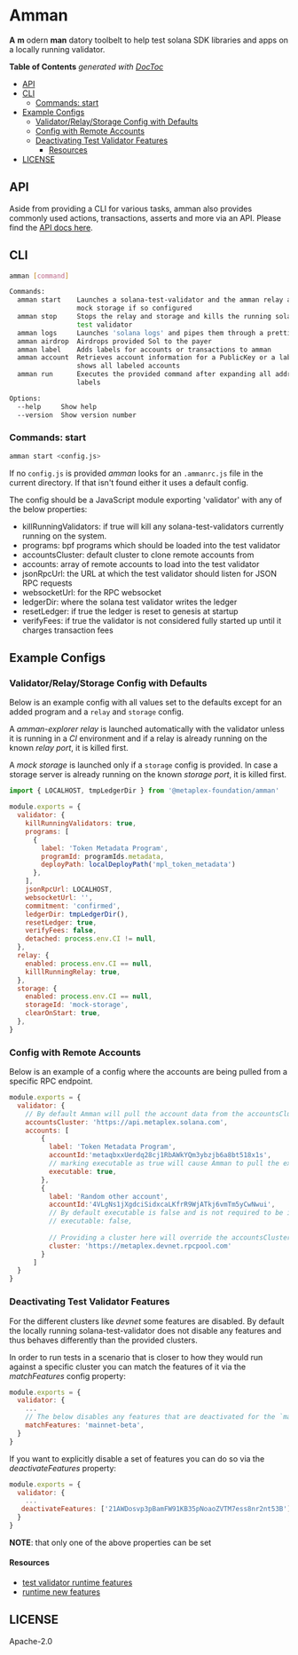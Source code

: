 # Amman

**A** **m** odern **man** datory toolbelt to help test solana SDK libraries and apps on a locally
running validator.

<!-- START doctoc generated TOC please keep comment here to allow auto update -->
<!-- DON'T EDIT THIS SECTION, INSTEAD RE-RUN doctoc TO UPDATE -->
**Table of Contents**  *generated with [DocToc](https://github.com/thlorenz/doctoc)*

- [API](#api)
- [CLI](#cli)
  - [Commands: start](#commands-start)
- [Example Configs](#example-configs)
  - [Validator/Relay/Storage Config with Defaults](#validatorrelaystorage-config-with-defaults)
  - [Config with Remote Accounts](#config-with-remote-accounts)
  - [Deactivating Test Validator Features](#deactivating-test-validator-features)
    - [Resources](#resources)
- [LICENSE](#license)

<!-- END doctoc generated TOC please keep comment here to allow auto update -->

## API

Aside from providing a CLI for various tasks, amman also provides commonly used actions,
transactions, asserts and more via an API. Please find the [API docs here](https://metaplex-foundation.github.io/amman/docs/).

## CLI

```sh
amman [command]

Commands:
  amman start    Launches a solana-test-validator and the amman relay and/or
                 mock storage if so configured
  amman stop     Stops the relay and storage and kills the running solana
                 test validator
  amman logs     Launches 'solana logs' and pipes them through a prettifier
  amman airdrop  Airdrops provided Sol to the payer
  amman label    Adds labels for accounts or transactions to amman
  amman account  Retrieves account information for a PublicKey or a label or
                 shows all labeled accounts
  amman run      Executes the provided command after expanding all address
                 labels

Options:
  --help     Show help                                                 [boolean]
  --version  Show version number                                       [boolean]
``` 

### Commands: start

```sh
amman start <config.js>
```

If no `config.js` is provided _amman_ looks for an `.ammanrc.js` file in the current directory.
If that isn't found either it uses a default config.

The config should be a JavaScript module exporting 'validator' with any of the below
properties:

- killRunningValidators: if true will kill any solana-test-validators currently running on the system.
- programs: bpf programs which should be loaded into the test validator
- accountsCluster: default cluster to clone remote accounts from
- accounts: array of remote accounts to load into the test validator
- jsonRpcUrl: the URL at which the test validator should listen for JSON RPC requests
- websocketUrl: for the RPC websocket
- ledgerDir: where the solana test validator writes the ledger
- resetLedger: if true the ledger is reset to genesis at startup
- verifyFees: if true the validator is not considered fully started up until it charges transaction fees


## Example Configs

### Validator/Relay/Storage Config with Defaults

Below is an example config with all values set to the defaults except for an added
program and a `relay` and `storage` config.

A _amman-explorer relay_ is launched automatically with the validator unless it is running in a
_CI_ environment and if a relay is already running on the known _relay port_, it is killed
first.

A _mock storage_ is launched only if a `storage` config is provided. In case a storage server
is already running on the known _storage port_, it is killed first.

```js
import { LOCALHOST, tmpLedgerDir } from '@metaplex-foundation/amman'

module.exports = {
  validator: {
    killRunningValidators: true,
    programs: [
      { 
        label: 'Token Metadata Program',
        programId: programIds.metadata,
        deployPath: localDeployPath('mpl_token_metadata')
      },
    ],
    jsonRpcUrl: LOCALHOST,
    websocketUrl: '',
    commitment: 'confirmed',
    ledgerDir: tmpLedgerDir(),
    resetLedger: true,
    verifyFees: false,
    detached: process.env.CI != null,
  },
  relay: {
    enabled: process.env.CI == null,
    killlRunningRelay: true,
  },
  storage: {
    enabled: process.env.CI == null,
    storageId: 'mock-storage',
    clearOnStart: true,
  },
}
```

### Config with Remote Accounts

Below is an example of a config where the accounts are being pulled from a specific RPC endpoint. 

```js
module.exports = {
  validator: {
    // By default Amman will pull the account data from the accountsCluster (can be overridden on a per account basis)
    accountsCluster: 'https://api.metaplex.solana.com',
    accounts: [
        {
          label: 'Token Metadata Program',
          accountId:'metaqbxxUerdq28cj1RbAWkYQm3ybzjb6a8bt518x1s',
          // marking executable as true will cause Amman to pull the executable data account as well automatically
          executable: true,
        },
        {
          label: 'Random other account',
          accountId:'4VLgNs1jXgdciSidxcaLKfrR9WjATkj6vmTm5yCwNwui',
          // By default executable is false and is not required to be in the config
          // executable: false,
          
          // Providing a cluster here will override the accountsCluster field
          cluster: 'https://metaplex.devnet.rpcpool.com'
        }
      ]
  }
}
```

### Deactivating Test Validator Features

For the different clusters like _devnet_ some features are disabled. By default the locally
running solana-test-validator does not disable any features and thus behaves differently than
the provided clusters. 

In order to run tests in a scenario that is closer to how they would run against a specific
cluster you can match the features of it via the _matchFeatures_ config property:


```js
module.exports = {
  validator: {
    ...
    // The below disables any features that are deactivated for the `mainnet-beta` cluster
    matchFeatures: 'mainnet-beta',
  }
}
```

If you want to explicitly disable a set of features you can do so via the _deactivateFeatures_
property:

```js
module.exports = {
  validator: {
    ...
   deactivateFeatures: ['21AWDosvp3pBamFW91KB35pNoaoZVTM7ess8nr2nt53B'],
  }
}
```

**NOTE**: that only one of the above properties can be set

#### Resources

- [test validator runtime features](https://docs.solana.com/developing/test-validator#appendix-ii-runtime-features)
- [runtime new features](https://docs.solana.com/developing/programming-model/runtime#new-features)

## LICENSE

Apache-2.0
